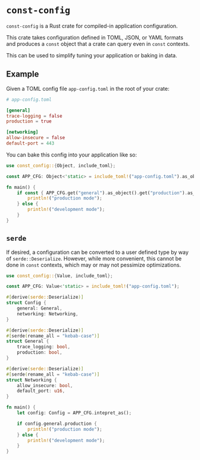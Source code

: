 # `const-config`

`const-config` is a Rust crate for compiled-in application configuration.

This crate takes configuration defined in TOML, JSON, or YAML formats and
produces a `const` object that a crate can query even in `const` contexts.

This can be used to simplify tuning your application or baking in data.

## Example
Given a TOML config file `app-config.toml` in the root of your crate:
```toml
# app-config.toml

[general]
trace-logging = false
production = true

[networking]
allow-insecure = false
default-port = 443
```

You can bake this config into your application like so:
```rust
use const_config::{Object, include_toml};

const APP_CFG: Object<'static> = include_toml!("app-config.toml").as_object();

fn main() {
    if const { APP_CFG.get("general").as_object().get("production").as_bool() } {
        println!("production mode");
    } else {
        println!("development mode");
    }
}
```

## `serde`
If desired, a configuration can be converted to a user defined type by way of
`serde::Deserialize`. However, while more convenient, this cannot be done in
`const` contexts, which may or may not pessimize optimizations.

```rust
use const_config::{Value, include_toml};

const APP_CFG: Value<'static> = include_toml!("app-config.toml");

#[derive(serde::Deserialize)]
struct Config {
    general: General,
    networking: Networking,
}

#[derive(serde::Deserialize)]
#[serde(rename_all = "kebab-case")]
struct General {
    trace_logging: bool,
    production: bool,
}

#[derive(serde::Deserialize)]
#[serde(rename_all = "kebab-case")]
struct Networking {
    allow_insecure: bool,
    default_port: u16,
}

fn main() {
    let config: Config = APP_CFG.intepret_as();

    if config.general.production {
        println!("production mode");
    } else {
        println!("development mode");
    }
}
```
